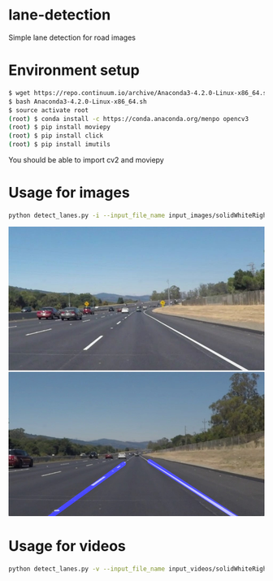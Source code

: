 # lane-detection
Simple lane detection for road images

# Environment setup

```bash
$ wget https://repo.continuum.io/archive/Anaconda3-4.2.0-Linux-x86_64.sh
$ bash Anaconda3-4.2.0-Linux-x86_64.sh
$ source activate root
(root) $ conda install -c https://conda.anaconda.org/menpo opencv3
(root) $ pip install moviepy
(root) $ pip install click
(root) $ pip install imutils
```

You should be able to import cv2 and moviepy

# Usage for images
```bash
python detect_lanes.py -i --input_file_name input_images/solidWhiteRight.jpg --output_file_name output_images/output_solidWhiteRight.jpg
```
![alt tag](https://raw.githubusercontent.com/hristo-vrigazov/lane-detection/master/input_images/solidWhiteCurve.jpg)
![alt tag](https://raw.githubusercontent.com/hristo-vrigazov/lane-detection/master/output_images/output_solidWhiteRight.jpg)

# Usage for videos
```bash
python detect_lanes.py -v --input_file_name input_videos/solidWhiteRight.mp4 --output_file_name output_videos/output_solidWhiteRight.mp4
```